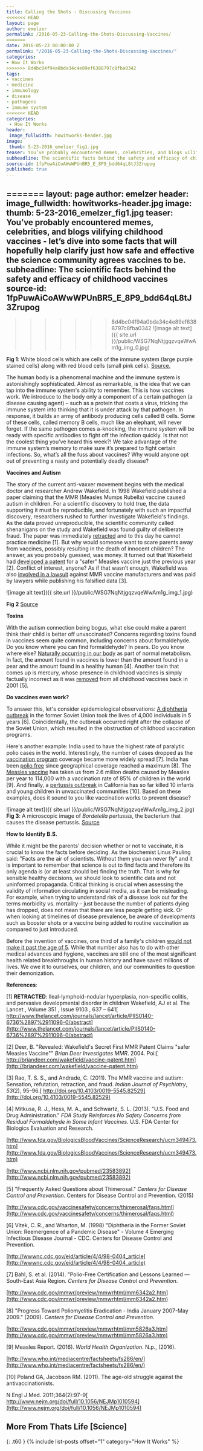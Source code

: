 ```yaml
---
title: Calling the Shots - Discussing Vaccines
<<<<<<< HEAD
layout: page
author: emelzer
permalink: /2016-05-23-Calling-the-Shots-Discussing-Vaccines/
=======
date: 2016-05-23 00:00:00 Z
permalink: "/2016-05-23-Calling-the-Shots-Discussing-Vaccines/"
categories:
- How It Works
>>>>>>> 8d4bc04f94a0bda34c4e89ef6388797c8fba0342
tags:
- vaccines
- medicine
- immunology
- disease
- pathogens
- immune system
<<<<<<< HEAD
categories:
 - How It Works
header:
 image_fullwidth: howitworks-header.jpg
image:
 thumb: 5-23-2016_emelzer_fig1.jpg
teaser: You’ve probably encountered memes, celebrities, and blogs vilifying childhood vaccines - let’s dive into some facts that will hopefully help clarify just how safe and effective the science community agrees vaccines to be.
subheadline: The scientific facts behind the safety and efficacy of childhood vaccines
source-id: 1fpPuwAiCoAWwWPUnBR5_E_8P9_bdd64qL8tJ3Zrupog
published: true
---
```

=======
layout: page
author: emelzer
header:
  image_fullwidth: howitworks-header.jpg
image:
  thumb: 5-23-2016_emelzer_fig1.jpg
teaser: You’ve probably encountered memes, celebrities, and blogs vilifying childhood
  vaccines - let’s dive into some facts that will hopefully help clarify just how
  safe and effective the science community agrees vaccines to be.
subheadline: The scientific facts behind the safety and efficacy of childhood vaccines
source-id: 1fpPuwAiCoAWwWPUnBR5_E_8P9_bdd64qL8tJ3Zrupog
---

>>>>>>> 8d4bc04f94a0bda34c4e89ef6388797c8fba0342
![image alt text]({{ site.url }}/public/WSG7NqNtjgqzvqeWwAm1g_img_0.jpg)

**Fig 1**: White blood cells which are cells of the immune system (large purple stained cells) along with red blood cells (small pink cells). [Source.](https://upload.wikimedia.org/wikipedia/commons/thumb/e/e6/Monocytes,_a_type_of_white_blood_cell_%28Giemsa_stained%29.jpg/1024px-Monocytes,_a_type_of_white_blood_cell_%28Giemsa_stained%29.jpg)


The human body is a phenomenal machine and the immune system is astonishingly sophisticated. Almost as remarkable, is the idea that we can tap into the immune system's ability to remember. This is how vaccines work. We introduce to the body only a component of a certain pathogen (a disease causing agent) – such as a protein that coats a virus, tricking the immune system into thinking that it is under attack by that pathogen. In response, it builds an army of antibody producing cells called B cells. Some of these cells, called memory B cells, much like an elephant, will never forget. If the same pathogen comes a-knocking, the immune system will be ready with specific antibodies to fight off the infection quickly. Is that not the coolest thing you’ve heard this week?!  We take advantage of the immune system’s memory to make sure it’s prepared to fight certain infections. So, what’s all the fuss about vaccines? Why would anyone opt out of preventing a nasty and potentially deadly disease? 

**Vaccines and Autism**

The story of the current anti-vaxxer movement begins with the medical doctor and researcher Andrew Wakefield. In 1998 Wakefield published a paper claiming that the MMR (Measles Mumps Rubella) vaccine caused autism in children. For a scientific discovery to hold true, the data supporting it must be reproducible, and fortunately with such an impactful discovery, researchers rushed to further investigate Wakefield's findings. As the data proved unreproducible, the scientific community called shenanigans on the study and Wakefield was found guilty of deliberate fraud. The paper was immediately [retracted](http://www.thelancet.com/journals/lancet/article/PIIS0140-6736%2897%2911096-0/abstract) and to this day he cannot practice medicine [1]. But why would someone want to scare parents away from vaccines, possibly resulting in the death of innocent children? The answer, as you probably guessed, was money. It turned out that Wakefield had [developed a patent](http://briandeer.com/wakefield/vaccine-patent.htm) for a "safer" Measles vaccine just the previous year [2]. Conflict of interest, anyone? As if that wasn’t enough, Wakefield was also [involved in a lawsuit](http://www.ncbi.nlm.nih.gov/pmc/articles/PMC3136032/) against MMR vaccine manufacturers and was paid by lawyers while publishing his falsified data [3].



![image alt text]({{ site.url }}/public/WSG7NqNtjgqzvqeWwAm1g_img_1.jpg)

**Fig 2** [Source](http://photo.torange.biz/20/20184/HD20184.jpg)



**Toxins**

With the autism connection being bogus, what else could make a parent think their child is better off unvaccinated? Concerns regarding toxins found in vaccines seem quite common, including concerns about formaldehyde. Do you know where you can find formaldehyde? In pears. Do you know where else? [Naturally occurring in our body](http://www.fda.gov/BiologicsBloodVaccines/ScienceResearch/ucm349473.htm) as part of normal metabolism. In fact, the amount found in vaccines is lower than the amount found in a pear and the amount found in a healthy human [4]. Another toxin that comes up is mercury, whose presence in childhood vaccines is simply factually incorrect as it was [removed](http://www.cdc.gov/vaccinesafety/concerns/thimerosal/faqs.html) from all childhood vaccines back in 2001 [5].

**Do vaccines even work?**

To answer this, let's consider epidemiological observations: [A diphtheria outbreak](http://wwwnc.cdc.gov/eid/article/4/4/98-0404_article) in the former Soviet Union took the lives of 4,000 individuals in 5 years [6]. Coincidentally, the outbreak occurred right after the collapse of the Soviet Union, which resulted in the obstruction of childhood vaccination programs.

Here's another example: India used to have the highest rate of paralytic polio cases in the world. Interestingly, the number of cases dropped as the [vaccination program](http://www.cdc.gov/mmwr/preview/mmwrhtml/mm5826a3.htm) coverage became more widely spread [7]. India has been [polio free](http://www.cdc.gov/mmwr/preview/mmwrhtml/mm6342a2.htm) since geographical coverage reached a maximum [8]. The [Measles vaccine](http://www.who.int/mediacentre/factsheets/fs286/en/) has taken us from 2.6 million deaths caused by Measles per year to 114,000 with a vaccination rate of 85% of children in the world [9]. And finally, a [pertussis outbreak](http://www.nejm.org/doi/full/10.1056/NEJMp1010594) in California has so far killed 10 infants and young children in unvaccinated communities [10].  Based on these examples, does it sound to you like vaccination works to prevent disease?

![image alt text]({{ site.url }}/public/WSG7NqNtjgqzvqeWwAm1g_img_2.jpg)
**Fig 3**: A microscopic image of *Bordetella pertussis*, the bacterium that causes the disease pertussis. [Source](https://upload.wikimedia.org/wikipedia/commons/8/82/Bordetella_pertussis.jpg)

**How to Identify B.S.**

While it might be the parents' decision whether or not to vaccinate, it is crucial to know the facts before deciding. As the biochemist Linus Pauling said: "Facts are the air of scientists. Without them you can never fly" and it is important to remember that science is out to find facts and therefore its only agenda is (or at least should be) finding the truth. That is why for sensible healthy decisions, we should look to scientific data and not uninformed propaganda. Critical thinking is crucial when assessing the validity of information circulating in social media, as it can be misleading. For example, when trying to understand risk of a disease look out for the terms morbidity vs. mortality – just because the number of patients dying has dropped, does not mean that there are less people getting sick. Or when looking at timelines of disease prevalence, be aware of developments such as booster shots or a vaccine being added to routine vaccination as compared to just introduced.

Before the invention of vaccines, one third of a family's children [would not make it past the age of 5](http://ourworldindata.org/data/population-growth-vital-statistics/child-mortality/). While that number also has to do with other medical advances and hygiene, vaccines are still one of the most significant health related breakthroughs in human history and have saved millions of lives. We owe it to ourselves, our children, and our communities to question their demonization.

**References**:

[1] **RETRACTED**: Ileal-lymphoid-nodular hyperplasia, non-specific colitis, and pervasive developmental disorder in children Wakefield, AJ et al. The Lancet , Volume 351 , Issue 9103 , 637 – 641[ http://www.thelancet.com/journals/lancet/article/PIIS0140-6736%2897%2911096-0/abstract](http://www.thelancet.com/journals/lancet/article/PIIS0140-6736%2897%2911096-0/abstract)

[2] Deer, B. "Revealed: Wakefield's Secret First MMR Patent Claims "safer Measles Vaccine"" *Brian Deer Investigates MMR*. 2004. Poi:[ http://briandeer.com/wakefield/vaccine-patent.htm](http://briandeer.com/wakefield/vaccine-patent.htm)

[3] Rao, T. S. S., and Andrade, C. (2011). The MMR vaccine and autism: Sensation, refutation, retraction, and fraud. *Indian Journal of Psychiatry*, *53*(2), 95–96.[ http://doi.org/10.4103/0019-5545.82529](http://doi.org/10.4103/0019-5545.82529)

[4] Mitkusa, R. J., Hess, M. A., and Schwartz, S. L. (2013). "U.S. Food and Drug Administration." *FDA Study Reinforces No Safety Concerns from Residual Formaldehyde in Some Infant Vaccines*. U.S. FDA Center for Biologics Evaluation and Research.

[http://www.fda.gov/BiologicsBloodVaccines/ScienceResearch/ucm349473.htm](http://www.fda.gov/BiologicsBloodVaccines/ScienceResearch/ucm349473.htm)

[http://www.ncbi.nlm.nih.gov/pubmed/23583892](http://www.ncbi.nlm.nih.gov/pubmed/23583892)


[5] "Frequently Asked Questions about Thimerosal." *Centers for Disease Control and Prevention*. Centers for Disease Control and Prevention. (2015)

[http://www.cdc.gov/vaccinesafety/concerns/thimerosal/faqs.html](http://www.cdc.gov/vaccinesafety/concerns/thimerosal/faqs.html)

[6] Vitek, C. R., and Wharton, M. (1998) "Diphtheria in the Former Soviet Union: Reemergence of a Pandemic Disease" - Volume 4  Emerging Infectious Disease Journal - CDC. Centers for Disease Control and Prevention. 

[http://wwwnc.cdc.gov/eid/article/4/4/98-0404_article](http://wwwnc.cdc.gov/eid/article/4/4/98-0404_article)

 
[7] Bahl, S. et al. (2014). "Polio-Free Certification and Lessons Learned — South-East Asia Region. *Centers for Disease Control and Prevention*.

[http://www.cdc.gov/mmwr/preview/mmwrhtml/mm6342a2.htm](http://www.cdc.gov/mmwr/preview/mmwrhtml/mm6342a2.htm)

 

[8] "Progress Toward Poliomyelitis Eradication - India January 2007-May 2009." (2009). *Centers for Disease Control and Prevention*.

[http://www.cdc.gov/mmwr/preview/mmwrhtml/mm5826a3.htm](http://www.cdc.gov/mmwr/preview/mmwrhtml/mm5826a3.htm)

 

[9] Measles Report. (2016). *World Health Organization*. N.p., (2016). 

[http://www.who.int/mediacentre/factsheets/fs286/en/](http://www.who.int/mediacentre/factsheets/fs286/en/)

 

[10] Poland GA, Jacobson RM. (2011). The age-old struggle against the antivaccinationists. 

N Engl J Med. 2011;364(2):97–9[ http://www.nejm.org/doi/full/10.1056/NEJMp1010594](http://www.nejm.org/doi/full/10.1056/NEJMp1010594)



## More From Thats Life [Science]
{: .t60 }
{% include list-posts offset="1" category="How It Works" %} 
